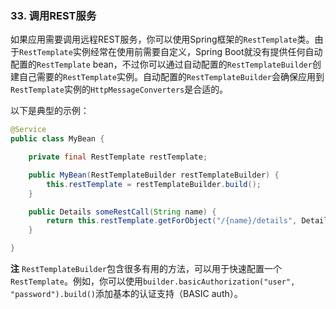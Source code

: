 ### 33. 调用REST服务
如果应用需要调用远程REST服务，你可以使用Spring框架的`RestTemplate`类。由于`RestTemplate`实例经常在使用前需要自定义，Spring Boot就没有提供任何自动配置的`RestTemplate` bean，不过你可以通过自动配置的`RestTemplateBuilder`创建自己需要的`RestTemplate`实例。自动配置的`RestTemplateBuilder`会确保应用到`RestTemplate`实例的`HttpMessageConverters`是合适的。

以下是典型的示例：
```java
@Service
public class MyBean {

    private final RestTemplate restTemplate;

    public MyBean(RestTemplateBuilder restTemplateBuilder) {
        this.restTemplate = restTemplateBuilder.build();
    }

    public Details someRestCall(String name) {
        return this.restTemplate.getForObject("/{name}/details", Details.class, name);
    }

}
```
**注** `RestTemplateBuilder`包含很多有用的方法，可以用于快速配置一个`RestTemplate`。例如，你可以使用`builder.basicAuthorization("user", "password").build()`添加基本的认证支持（BASIC auth）。
